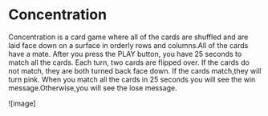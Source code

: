 # Concentration
Concentration is a card game where all of the cards are shuffled and are laid face down on a surface in orderly rows and columns.All of the cards have a mate.
After you press the PLAY button, you have 25 seconds to match all the cards.
Each turn, two cards are flipped over.  If the cards do not match, they are both turned back face down.  If the cards match,they will turn pink.
When you match all the cards in 25 seconds you will see the win message.Otherwise,you will see the lose message.

![image]